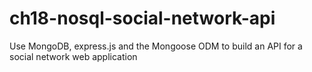 # ch18-nosql-social-network-api
Use MongoDB, express.js and the Mongoose ODM to build an API for a social network web application
